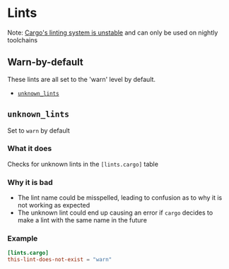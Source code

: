# Lints

Note: [Cargo's linting system is unstable](unstable.md#lintscargo) and can only be used on nightly toolchains

## Warn-by-default

These lints are all set to the 'warn' level by default.
- [`unknown_lints`](#unknown_lints)

## `unknown_lints`
Set to `warn` by default

### What it does
Checks for unknown lints in the `[lints.cargo]` table

### Why it is bad
- The lint name could be misspelled, leading to confusion as to why it is
  not working as expected
- The unknown lint could end up causing an error if `cargo` decides to make
  a lint with the same name in the future

### Example
```toml
[lints.cargo]
this-lint-does-not-exist = "warn"
```


